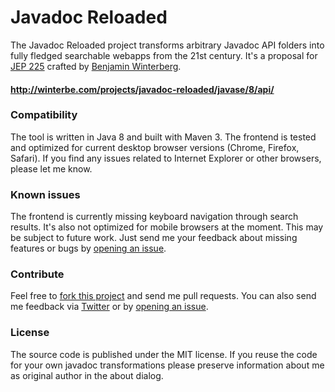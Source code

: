 Javadoc Reloaded
======================

The Javadoc Reloaded project transforms arbitrary Javadoc API folders into fully fledged searchable webapps from the 21st century. It's a proposal for <a href="http://openjdk.java.net/jeps/225">JEP 225</a> crafted by <a href="http://winterbe.com">Benjamin Winterberg</a>.

#### http://winterbe.com/projects/javadoc-reloaded/javase/8/api/

### Compatibility

The tool is written in Java 8 and built with Maven 3. The frontend is tested and optimized for current desktop browser versions (Chrome, Firefox, Safari). If you find any issues related to Internet Explorer or other browsers, please let me know.

### Known issues

The frontend is currently missing keyboard navigation through search results. It's also not optimized for mobile browsers at the moment. This may be subject to future work. Just send me your feedback about missing features or bugs by <a href="https://github.com/winterbe/javadoc-reloaded/issues">opening an issue</a>.

### Contribute

Feel free to <a href="https://github.com/winterbe/javadoc-reloaded/fork">fork this project</a> and send me pull requests. You can also send me feedback via <a href="https://twitter.com/benontherun">Twitter</a> or by <a href="https://github.com/winterbe/javadoc-reloaded/issues">opening an issue</a>.

### License

The source code is published under the MIT license. If you reuse the code for your own javadoc transformations please preserve information about me as original author in the about dialog.

